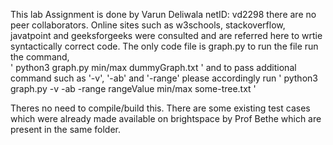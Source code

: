 This lab Assignment is done by Varun Deliwala
netID: vd2298
there are no peer collaborators.
Online sites such as w3schools, stackoverflow, javatpoint and geeksforgeeks were consulted and are referred here to wrtie syntactically correct code. 
The only code file is graph.py
to run the file run the command,   
    ' python3 graph.py min/max dummyGraph.txt '
    and to pass additional command such as '-v', '-ab' and '-range' please accordingly run 
    ' python3 graph.py -v -ab -range rangeValue min/max some-tree.txt '

Theres no need to compile/build this. 
There are some existing test cases which were already made available on brightspace by Prof Bethe which are present in the same folder. 
